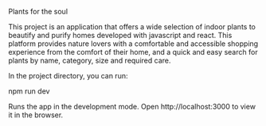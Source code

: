 Plants for the soul

This project is an application that offers a wide selection of indoor plants to beautify and purify homes developed with javascript and react.
This platform provides nature lovers with a comfortable and accessible shopping experience from the comfort of their home, and a quick and easy search for plants by name, category, size and required care.

In the project directory, you can run:

npm run dev

Runs the app in the development mode. Open http://localhost:3000 to view it in the browser.
